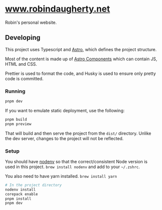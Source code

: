 # www.robindaugherty.net

Robin's personal website.

## Developing

This project uses Typescript and [Astro](https://docs.astro.build), which defines the project structure.

Most of the content is made up of [Astro Components](https://docs.astro.build/en/basics/astro-components) which can contain JS, HTML and CSS.

Prettier is used to format the code, and Husky is used to ensure only pretty code is committed.

### Running

```sh
pnpm dev
```

If you want to emulate static deployment, use the following:

```sh
pnpm build
pnpm preview
```

That will build and then serve the project from the `dist/` directory.
Unlike the dev server, changes to the project will not be reflected.

### Setup

You should have [nodenv](https://github.com/nodenv/nodenv) so that the correct/consistent Node version is used in this project. `brew install nodenv` and add to your `~/.zshrc`.

You also need to have yarn installed. `brew install yarn`

```sh
# In the project directory
nodenv install
corepack enable
pnpm install
pnpm dev
```
